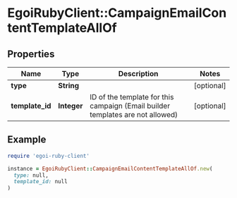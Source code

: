 # EgoiRubyClient::CampaignEmailContentTemplateAllOf

## Properties

| Name | Type | Description | Notes |
| ---- | ---- | ----------- | ----- |
| **type** | **String** |  | [optional] |
| **template_id** | **Integer** | ID of the template for this campaign (Email builder templates are not allowed) | [optional] |

## Example

```ruby
require 'egoi-ruby-client'

instance = EgoiRubyClient::CampaignEmailContentTemplateAllOf.new(
  type: null,
  template_id: null
)
```

